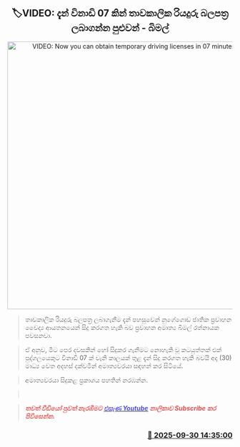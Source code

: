 <p align='center'><b><h2 align='center' title='VIDEO: Now you can obtain temporary driving licenses in 07 minutes - Bimal'>🏷VIDEO: දැන් විනාඩි 07 කින් තාවකාලික රියදුරු බලපත්‍ර ලබාගන්න පුළුවන් - බිමල්</h2></b></p>
<p align='center'><img src='https://helakuru.sgp1.cdn.digitaloceanspaces.com/esana/images/lib/bimal-ntc-kl.jpg' width='600' alt='VIDEO: Now you can obtain temporary driving licenses in 07 minutes - Bimal'></p>

> තාවකාලික රියදුරු බලපත්‍ර ලබාගැනීම දැන් පහසුවෙන් නුගේගොඩ ජාතික ප්‍රවාහන වෛද්‍ය ආයතනයෙන් සිදු කරගත හැකි බව ප්‍රවාහන අමාත්‍ය බිමල් රත්නායක පවසනවා.

> ඒ අනුව, මීට පෙර දවසකින් හෝ සිදුකර ගැනීමට නොහැකි වූ කටයුත්තක් එක් පුද්ගලයෙකුට විනාඩි 07 ක් වැනි කාලයක් තුළ දැන් සිදු කරගත හැකි බවයි අද (30) මාධ්‍ය වෙත අදහස් දක්වමින් අමාත්‍යවරයා සඳහන් කර සිටියේ.

> අමාත්‍යවරයා සිදුකළ ප්‍රකාශය පහතින් නරඹන්න.

>  

> <span style='color:#e64d4d'><em><strong>තවත් වීඩියෝ පුවත් නැරඹීමට </strong></em></span><a href='https://youtube.com/@esanamedia?si=UZCWEZmqFcpzlvdV'><span style='color:#4d4de6'><em><strong>එසැණ Youtube</strong></em></span></a><span style='color:#e64d4d'><em><strong> නාලිකාව Subscribe කර පිවිසෙන්න.</strong></em></span>



<h3 align='right'><a href='https://www.helakuru.lk/esana/p/114097/'>📅 2025-09-30 14:35:00</a></h3>
